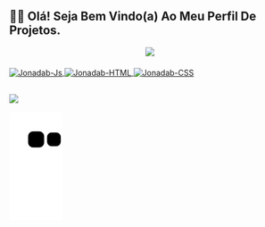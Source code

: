 ## 🖖🏻 Olá! Seja Bem Vindo(a) Ao Meu Perfil De Projetos.

<div align="center">
  <a href="https://github.com/JonadabHonorio">
  <img height="180em" src="https://github-readme-stats.vercel.app/api?username=JonadabHonorio&show_icons=true&theme=dark&include_all_commits=true&count_private=true"/>
</div> 
  
<!--[![Anurag's GitHub stats](https://github-readme-stats.vercel.app/api?username=JonadabHonorio&show_icons=true&theme=dark&include_all_commits=true&count_private=true)](https://github.com/anuraghazra/github-readme-stats)-->

 <div style="display: inline_block && marggin top: 30"><br>
    <img img align="center" alt="Jonadab-Js"  width="40" src="https://img.icons8.com/color/40/000000/javascript--v1.png"/>
    <img img align="center" alt="Jonadab-HTML"  width="40" src="https://img.icons8.com/color/40/000000/html-5--v1.png"/>
    <img img align="center" alt="Jonadab-CSS"  width="40" src="https://img.icons8.com/color/40/000000/css3.png"/>
   <!--  <img img align="center" alt="Jonadab-Node"  width="40" src="https://img.icons8.com/color/40/000000/nodejs.png"/> -->
  </div> 
  
 ##
 
 <div>
       <a href = "mailto:honoriojonadab@gmail.com"><img src="https://img.shields.io/badge/-Gmail-%23333?style=for-the-badge&logo=gmail&logoColor=white" target="_blank"></a>
  </div>
  
        
      
  
  ![Snake animation](https://github.com/JonadabHonorio/JonadabHonorio/blob/output/github-contribution-grid-snake.svg)
     
      

